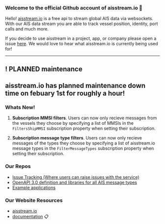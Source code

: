 ### Welcome to the official Github account of aisstream.io :ship:

Hello! [aisstream.io](https://aisstream.io) is a free api to stream global AIS data via websockets. With our AIS data stream you are able to track vessel position, identity, port calls and much more. 

If you decide to use aisstream in a project, app, or company please open a issue [here](https://github.com/aisstream/Projects-Using-aisstream.io). We would love to hear what aisstream.io is currently being used for! 

---

## ! PLANNED maintenance
aisstream.io has planned maintenance down time on febuary 1st for roughly a hour!
--

### Whats New!

1. **Subscription MMSI filters**. Users can now only recieve messages from the vessels they choose by specifying a list of MMSIs in the `FiltersShipMMSI` subscription property when setting their subscription. 

1. **Subscription message type filters**. Users can now only recieve messages of the types they choose by specifying a list of aisstream.io message types in the `FilterMessageTypes` subscription property when setting their subscription. 

### Our Repos

- [Issue Tracking (Where users can raise issues with the service)](https://github.com/aisstream/issues)
- [OpenAPI 3.0 definition and libraries for all AIS message types](https://github.com/aisstream/ais-message-models)
- [Example applications](https://github.com/aisstream/example)


### Our Website Resources

- [aisstream.io](https://aisstream.io) 
- [documentation](https://aisstream.io/documentation) :clipboard:




